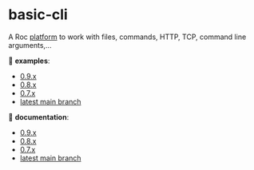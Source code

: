 # basic-cli

A Roc [platform](https://github.com/roc-lang/roc/wiki/Roc-concepts-explained#platform) to work with files, commands, HTTP, TCP, command line arguments,...

:eyes: **examples**:
  - [0.9.x](https://github.com/roc-lang/basic-cli/tree/0.9.1/examples)
  - [0.8.x](https://github.com/roc-lang/basic-cli/tree/0.8.1/examples)
  - [0.7.x](https://github.com/roc-lang/basic-cli/tree/0.7.1/examples)
  - [latest main branch](https://github.com/roc-lang/basic-cli/tree/main/examples)

:book: **documentation**:
  - [0.9.x](https://www.roc-lang.org/packages/basic-cli/0.9.0)
  - [0.8.x](https://www.roc-lang.org/packages/basic-cli/0.8.1)
  - [0.7.x](https://www.roc-lang.org/packages/basic-cli/0.7.1)
  - [latest main branch](https://www.roc-lang.org/packages/basic-cli)
